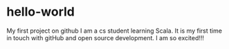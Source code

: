 # hello-world
My first project on github
I am a cs student learning Scala. It is my first time in touch with gitHub and open source development. I am so excited!!!
